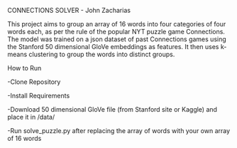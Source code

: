 CONNECTIONS SOLVER - John Zacharias

This project aims to group an array of 16 words into four categories of four words each, as per the rule of the popular NYT puzzle game Connections. 
The model was trained on a json dataset of past Connections games using the Stanford 50 dimensional GloVe embeddings as features. It then uses k-means clustering to group the words into distinct groups. 

How to Run

-Clone Repository

-Install Requirements

-Download 50 dimensional GloVe file (from Stanford site or Kaggle) and place it in /data/

-Run solve_puzzle.py after replacing the array of words with your own array of 16 words
